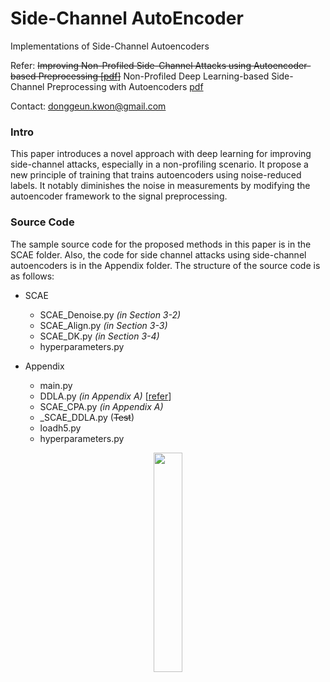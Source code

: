 # Side-Channel AutoEncoder
Implementations of Side-Channel Autoencoders

Refer:
~~Improving Non-Profiled Side-Channel Attacks using Autoencoder-based Preprocessing [[pdf](https://eprint.iacr.org/2020/396.pdf)]~~
Non-Profiled Deep Learning-based Side-Channel Preprocessing with Autoencoders [pdf](https://ieeexplore.ieee.org/stamp/stamp.jsp?tp=&arnumber=9400816)

Contact: <donggeun.kwon@gmail.com>


### Intro
This paper introduces a novel approach with deep learning for improving side-channel attacks, especially in a non-profiling scenario. It propose a new principle of training that trains autoencoders using noise-reduced labels. It notably diminishes the noise in measurements by modifying the autoencoder framework to the signal preprocessing.

### Source Code
The sample source code for the proposed methods in this paper is in the SCAE folder. Also, the code for side channel attacks using side-channel autoencoders is in the Appendix folder.
The structure of the source code is as follows:

* SCAE
    + SCAE_Denoise.py _(in Section 3-2)_
    + SCAE_Align.py _(in Section 3-3)_
    + SCAE_DK.py _(in Section 3-4)_
    + hyperparameters.py

* Appendix
    + main.py
    + DDLA.py _(in Appendix A)_ [[refer](https://doi.org/10.13154/tches.v2019.i2.107-131)]
    + SCAE_CPA.py _(in Appendix A)_
    + _SCAE_DDLA.py (~~Test~~)
    + loadh5.py
    + hyperparameters.py

<center><a href="http://crypto.korea.ac.kr" target="_blank"><img src="http://crypto.korea.ac.kr/wp-content/uploads/2019/01/Algorithm_trans.png" width="30%" height="30%" /></a></center>